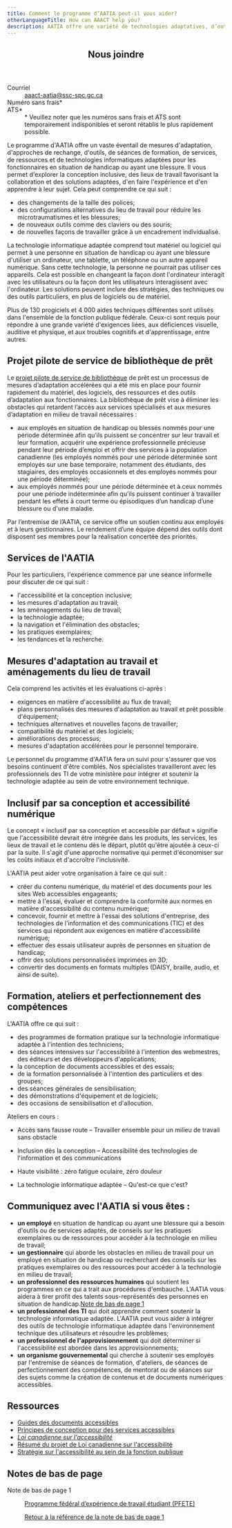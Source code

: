 ```yaml
---
title: Comment le programme d’AATIA peut-il vous aider?
otherLanguageTitle: How can AAACT help you?
description: AATIA offre une variété de technologies adaptatives, d’outils et de services pour aider les employés de la fonction publique ayant des incapacités ou des blessures. Il propose des adaptations telles que des changements de taille de police, des configurations ergonomiques et de nouvelles méthodes de travail grâce à un coaching individualisé. Le programme prend en charge plus de 130 logiciels et 4000 aides techniques pour répondre à divers besoins. Le projet pilote de la bibliothèque de prêt accélère les accommodements, fournissant rapidement du matériel et des logiciels adaptatifs. AATIA offre également des formations, des ateliers et des ressources sur l’accessibilité.
---
```

<div class="row">
<div class="col-xs-12 col-md-4 pull-right">
<section class="panel panel-primary">
<header class="panel-heading">
<h2 class="panel-title">Nous joindre</h2>
</header>
<div class="panel-body">
<dl class="mrgn-bttm-0">
<dt>Courriel</dt>
<dd><a href="mailto:aaact-aatia@ssc-spc.gc.ca">aaact-aatia@ssc-spc.gc.ca</a></dd>
<dt>Numéro sans frais*</dt>
<dt>ATS*</dt>
<dd>* Veuillez noter que les numéros sans frais et ATS sont temporairement indisponibles et seront rétablis le plus rapidement possible.</p>
</dd>
</dl>
</div>
</section>
</div>
<div class="mrgn-lft-md mrgn-rght-md">

Le programme d'AATIA offre un vaste éventail de mesures d'adaptation, d'approches de rechange, d'outils, de séances de formation, de services, de ressources et de technologies informatiques adaptées pour les fonctionnaires en situation de handicap ou ayant une blessure. Il vous permet d'explorer la conception inclusive, des lieux de travail favorisant la collaboration et des solutions adaptées, d'en faire l'expérience et d'en apprendre à leur sujet. Cela peut comprendre ce qui suit :

- des changements de la taille des polices;
- des configurations alternatives du lieu de travail pour réduire les microtraumatismes et les blessures;
- de nouveaux outils comme des claviers ou des souris;
- de nouvelles façons de travailler grâce à un encadrement individualisé.

La technologie informatique adaptée comprend tout matériel ou logiciel qui permet à une personne en situation de handicap ou ayant une blessure d'utiliser un ordinateur, une tablette, un téléphone ou un autre appareil numérique. Sans cette technologie, la personne ne pourrait pas utiliser ces appareils. Cela est possible en changeant la façon dont l'ordinateur interagit avec les utilisateurs ou la façon dont les utilisateurs interagissent avec l'ordinateur. Les solutions peuvent inclure des stratégies, des techniques ou des outils particuliers, en plus de logiciels ou de matériel.

Plus de 130 progiciels et 4 000 aides techniques différentes sont utilisés dans l'ensemble de la fonction publique fédérale. Ceux-ci sont requis pour répondre à une grande variété d'exigences liées, aux déficiences visuelle, auditive et physique, et aux troubles cognitifs et d'apprentissage, entre autres.

## Projet pilote de service de bibliothèque de prêt

Le [projet pilote de service de bibliothèque](https://canada.ca/fr/services-partages/organisation/programme-aatia/projet-pilote-service-bibliotheque-pret.html) de prêt est un processus de mesures d’adaptation accélérées qui a été mis en place pour fournir rapidement du matériel, des logiciels, des ressources et des outils d’adaptation aux fonctionnaires. La bibliothèque de prêt vise à éliminer les obstacles qui retardent l’accès aux services spécialisés et aux mesures d’adaptation en milieu de travail nécessaires :

- aux employés en situation de handicap ou blessés nommés pour une période déterminée afin qu’ils puissent se concentrer sur leur travail et leur formation, acquérir une expérience professionnelle précieuse pendant leur période d’emploi et offrir des services à la population canadienne (les employés nommés pour une période déterminée sont employés sur une base temporaire, notamment des étudiants, des stagiaires, des employés occasionnels et des employés nommés pour une période déterminée);
- aux employés nommés pour une période déterminée et à ceux nommés pour une période indéterminée afin qu’ils puissent continuer à travailler pendant les effets à court terme ou épisodiques d’un handicap d’une blessure ou d'une maladie.

Par l’entremise de l’AATIA, ce service offre un soutien continu aux employés et à leurs gestionnaires. Le rendement d’une équipe dépend des outils dont disposent ses membres pour la réalisation concertée des priorités.

## Services de l'AATIA

Pour les particuliers, l'expérience commence par une séance informelle pour discuter de ce qui suit :

- l'accessibilité et la conception inclusive;
- les mesures d'adaptation au travail;
- les aménagements du lieu de travail;
- la technologie adaptée;
- la navigation et l'élimination des obstacles;
- les pratiques exemplaires;
- les tendances et la recherche.

## Mesures d'adaptation au travail et aménagements du lieu de travail

Cela comprend les activités et les évaluations ci-après :

- exigences en matière d'accessibilité au flux de travail;
- plans personnalisés des mesures d'adaptation au travail et prêt possible d'équipement;
- techniques alternatives et nouvelles façons de travailler;
- compatibilité du matériel et des logiciels;
- améliorations des processus;
- mesures d'adaptation accélérées pour le personnel temporaire.

Le personnel du programme d'AATIA fera un suivi pour s'assurer que vos besoins continuent d'être comblés. Nos spécialistes travailleront avec les professionnels des TI de votre ministère pour intégrer et soutenir la technologie adaptée au sein de votre environnement technique.

## Inclusif par sa conception et accessibilité numérique

Le concept « inclusif par sa conception et accessible par défaut » signifie que l'accessibilité devrait être intégrée dans les produits, les services, les lieux de travail et le contenu dès le départ, plutôt qu'être ajoutée à ceux-ci par la suite. Il s'agit d'une approche normative qui permet d'économiser sur les coûts initiaux et d'accroître l'inclusivité.

L'AATIA peut aider votre organisation à faire ce qui suit :

- créer du contenu numérique, du matériel et des documents pour les sites Web accessibles engageants;
- mettre à l'essai, évaluer et comprendre la conformité aux normes en matière d'accessibilité du contenu numérique;
- concevoir, fournir et mettre à l'essai des solutions d'entreprise, des technologies de l'information et des communications (TIC) et des services qui répondent aux exigences en matière d'accessibilité numérique;
- effectuer des essais utilisateur auprès de personnes en situation de handicap;
- offrir des solutions personnalisées imprimées en 3D;
- convertir des documents en formats multiples (DAISY, braille, audio, et ainsi de suite).

## Formation, ateliers et perfectionnement des compétences

L'AATIA offre ce qui suit :

- des programmes de formation pratique sur la technologie informatique adaptée à l'intention des techniciens;
- des séances intensives sur l'accessibilité à l'intention des webmestres, des éditeurs et des développeurs d'applications;
- la conception de documents accessibles et des essais;
- de la formation personnalisée à l'intention des particuliers et des groupes;
- des séances générales de sensibilisation;
- des démonstrations d'équipement et de logiciels;
- des occasions de sensibilisation et d'allocution.

Ateliers en cours :

- Accès sans fausse route – Travailler ensemble pour un milieu de travail sans obstacle
- Inclusion dès la conception – Accessibilité des technologies de l'information et des communications

- Haute visibilité : zéro fatigue oculaire, zéro douleur
- La technologie informatique adaptée – Qu'est-ce que c'est?

## Communiquez avec l'AATIA si vous êtes :

- **un employé** en situation de handicap ou ayant une blessure qui a besoin d'outils ou de services adaptés, de conseils sur les pratiques exemplaires ou de ressources pour accéder à la technologie en milieu de travail;
- **un gestionnaire** qui aborde les obstacles en milieu de travail pour un employé en situation de handicap ou recherchant des conseils sur les pratiques exemplaires ou des ressources pour accéder à la technologie en milieu de travail;
- **un professionnel des ressources humaines** qui soutient les programmes en ce qui a trait aux procédures d'embauche. L'AATIA vous aidera à tirer profit des talents sous-représentés des personnes en situation de handicap.[Note de bas de page 1](#fn1)
- **un professionnel des TI** qui doit apprendre comment soutenir la technologie informatique adaptée. L'AATIA peut vous aider à intégrer des outils de technologie informatique adaptée dans l'environnement technique des utilisateurs et résoudre les problèmes;
- **un professionnel de l'approvisionnement** qui doit déterminer si l'accessibilité est abordée dans les approvisionnements;
- **un organisme gouvernemental** qui cherche à soutenir ses employés par l'entremise de séances de formation, d'ateliers, de séances de perfectionnement des compétences, de mentorat ou de séances sur des sujets comme la création de contenus et de documents numériques accessibles.

## Ressources

- [Guides des documents accessibles](https://canada-ca.github.io/a11y/index-fr.html)
- [Principes de conception pour des services accessibles](https://a11y.canada.ca/fr/guides/design-accessible-services/)
- [_Loi canadienne sur l'accessibilité_](https://laws-lois.justice.gc.ca/fra/lois/A-0.6/)
- [Résumé du projet de Loi canadienne sur l'accessibilité](https://canada.ca/fr/emploi-developpement-social/programmes/accessible-personnes-handicapees/loi-resume.html)
- [Stratégie sur l'accessibilité au sein de la fonction publique](https://canada.ca/fr/gouvernement/fonctionpublique/mieux-etre-inclusion-diversite-fonction-publique/diversite-equite-matiere-emploi/accessibilite-fonction-publique.html)

<aside class="wb-fnote" role="note">
<h2 id="fn">Notes de bas de page</h2>
<dl>
<dt>Note de bas de page 1</dt>
<dd id="fn1">
<p><a href="https://emploisfp-psjobs.cfp-psc.gc.ca/srs-sre/page01.htm?poster=1&lang=fr">Programme fédéral d’expérience de travail étudiant (PFETE)</a></p>
<p class="fn-rtn"><a href="#fn1-rf"><span class="wb-inv">Retour à la référence de la note de bas de page </span>1</a></p>
</dd>
</dl>
</aside>
</div>
</div>
